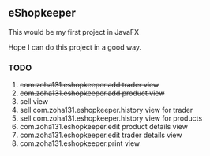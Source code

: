 ## eShopkeeper

This would be my first project in JavaFX

Hope I can do this project in a good way.


### TODO
1. ~~com.zoha131.eshopkeeper.add trader view~~
1. ~~com.zoha131.eshopkeeper.add product view~~
1. sell view
1. sell com.zoha131.eshopkeeper.history view for trader
1. sell com.zoha131.eshopkeeper.history view for products
1. com.zoha131.eshopkeeper.edit product details view
1. com.zoha131.eshopkeeper.edit trader details view 
1. com.zoha131.eshopkeeper.print view